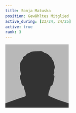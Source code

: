 ```yaml
---
title: Sonja Matuska
position: Gewähltes Mitglied
active_during: [23/24, 24/25]
active: true
rank: 3
---
```

![Sonja Matuska](/assets/images/bio-photo.jpg)
